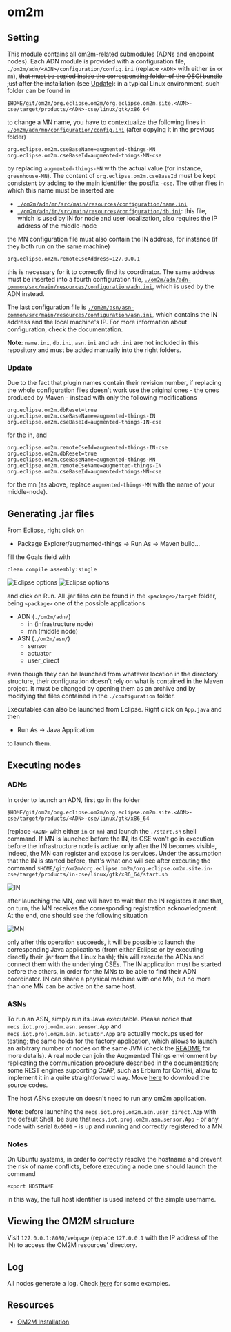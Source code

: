 # om2m

## Setting
This module contains all om2m-related submodules (ADNs and endpoint nodes). Each ADN module is provided with a configuration file, ```./om2m/adn/<ADN>/configuration/config.ini``` (replace ```<ADN>``` with either ```in``` or ```mn```), <strike>that must be copied inside the corresponding folder of the OSGi bundle just after the installation</strike> (see [Update](https://github.com/openformatproj/augmented-things/blob/master/augmented-things/om2m/README.md#update)): in a typical Linux environment, such folder can be found in
```
$HOME/git/om2m/org.eclipse.om2m/org.eclipse.om2m.site.<ADN>-cse/target/products/<ADN>-cse/linux/gtk/x86_64
```
to change a MN name, you have to contextualize the following lines in [```./om2m/adn/mn/configuration/config.ini```](https://github.com/openformatproj/augmented-things/blob/master/augmented-things/om2m/adn/mn/configuration/config.ini) (after copying it in the previous folder)
```
org.eclipse.om2m.cseBaseName=augmented-things-MN
org.eclipse.om2m.cseBaseId=augmented-things-MN-cse
```
by replacing ```augmented-things-MN``` with the actual value (for instance, ```greenhouse-MN```). The content of ```org.eclipse.om2m.cseBaseId``` must be kept consistent by adding to the main identifier the postfix ```-cse```. The other files in which this name must be inserted are

* [```./om2m/adn/mn/src/main/resources/configuration/name.ini```](http://thingstalk.altervista.org/augmented-things/configuration/name.ini)
* [```./om2m/adn/in/src/main/resources/configuration/db.ini```](http://thingstalk.altervista.org/augmented-things/configuration/db.ini): this file, which is used by IN for node and user localization, also requires the IP address of the middle-node

the MN configuration file must also contain the IN address, for instance (if they both run on the same machine)
```
org.eclipse.om2m.remoteCseAddress=127.0.0.1
```
this is necessary for it to correctly find its coordinator. The same address must be inserted into a fourth configuration file, [```./om2m/adn/adn-common/src/main/resources/configuration/adn.ini```](http://thingstalk.altervista.org/augmented-things/configuration/adn.ini), which is used by the ADN instead.

The last configuration file is [```./om2m/asn/asn-common/src/main/resources/configuration/asn.ini```](http://thingstalk.altervista.org/augmented-things/configuration/asn.ini), which contains the IN address and the local machine's IP. For more information about configuration, check the documentation.

**Note**: ```name.ini```, ```db.ini```, ```asn.ini``` and ```adn.ini``` are not included in this repository and must be added manually into the right folders.

### Update
Due to the fact that plugin names contain their revision number, if replacing the whole configuration files doesn't work use the original ones - the ones produced by Maven - instead with only the following modifications
```
org.eclipse.om2m.dbReset=true
org.eclipse.om2m.cseBaseName=augmented-things-IN
org.eclipse.om2m.cseBaseId=augmented-things-IN-cse
```
for the in, and
```
org.eclipse.om2m.remoteCseId=augmented-things-IN-cse
org.eclipse.om2m.dbReset=true
org.eclipse.om2m.cseBaseName=augmented-things-MN
org.eclipse.om2m.remoteCseName=augmented-things-IN
org.eclipse.om2m.cseBaseId=augmented-things-MN-cse
```
for the mn (as above, replace ```augmented-things-MN``` with the name of your middle-node).

## Generating .jar files
From Eclipse, right click on

* Package Explorer/augmented-things -> Run As -> Maven build...

fill the Goals field with
```
clean compile assembly:single
```

![Eclipse options](https://github.com/openformatproj/augmented-things/blob/master/images/Compile_Jar1.PNG "Eclipse options")
![Eclipse options](https://github.com/openformatproj/augmented-things/blob/master/images/Compile_Jar2.PNG "Eclipse options")

and click on Run. All .jar files can be found in the ```<package>/target``` folder, being ```<package>``` one of the possible applications

* ADN (```./om2m/adn/```)
   * in (infrastructure node)
   * mn (middle node)
* ASN (```./om2m/asn/```)
   * sensor
   * actuator
   * user_direct

even though they can be launched from whatever location in the directory structure, their configuration doesn't rely on what is contained in the Maven project. It must be changed by opening them as an archive and by modifying the files contained in the ```./configuration``` folder.

Executables can also be launched from Eclipse. Right click on ```App.java``` and then

* Run As -> Java Application

to launch them.

## Executing nodes

### ADNs
In order to launch an ADN, first go in the folder
```
$HOME/git/om2m/org.eclipse.om2m/org.eclipse.om2m.site.<ADN>-cse/target/products/<ADN>-cse/linux/gtk/x86_64
```
(replace ```<ADN>``` with either ```in``` or ```mn```) and launch the ```./start.sh``` shell command. If MN is launched before the IN, its CSE won't go in execution before the infrastructure node is active: only after the IN becomes visible, indeed, the MN can register and expose its services. Under the assumption that the IN is started before, that's what one will see after executing the command ```$HOME/git/om2m/org.eclipse.om2m/org.eclipse.om2m.site.in-cse/target/products/in-cse/linux/gtk/x86_64/start.sh```

![IN](https://github.com/openformatproj/augmented-things/blob/master/images/in.png "IN")

after launching the MN, one will have to wait that the IN registers it and that, on turn, the MN receives the corresponding registration acknowledgment. At the end, one should see the following situation

![MN](https://github.com/openformatproj/augmented-things/blob/master/images/mn.png "MN")

only after this operation succeeds, it will be possible to launch the corresponding Java applications (from either Eclipse or by executing directly their .jar from the Linux bash); this will execute the ADNs and connect them with the underlying CSEs. The IN application must be started before the others, in order for the MNs to be able to find their ADN coordinator. IN can share a physical machine with one MN, but no more than one MN can be active on the same host.

### ASNs
To run an ASN, simply run its Java executable. Please notice that ```mecs.iot.proj.om2m.asn.sensor.App``` and ```mecs.iot.proj.om2m.asn.actuator.App``` are actually mockups used for testing; the same holds for the factory application, which allows to launch an arbitrary number of nodes on the same JVM (check the [README](https://github.com/openformatproj/augmented-things/blob/master/augmented-things/om2m/asn/factory/README.md) for more details). A real node can join the Augmented Things environment by replicating the communication procedure described in the documentation; some REST engines supporting CoAP, such as Erbium for Contiki, allow to implement it in a quite straightforward way. Move [here](https://drive.google.com/drive/folders/1UCtUQH555_K1cqXqpyiYsh_Y-ocA-PP3) to download the source codes.

The host ASNs execute on doesn't need to run any om2m application.

**Note**: before launching the ```mecs.iot.proj.om2m.asn.user_direct.App``` with the default Shell, be sure that ```mecs.iot.proj.om2m.asn.sensor.App``` - or any node with serial ```0x0001``` - is up and running and correctly registered to a MN.

### Notes
On Ubuntu systems, in order to correctly resolve the hostname and prevent the risk of name conflicts, before executing a node one should launch the command
```
export HOSTNAME
```
in this way, the full host identifier is used instead of the simple username.

## Viewing the OM2M structure
Visit ```127.0.0.1:8080/webpage``` (replace ```127.0.0.1``` with the IP address of the IN) to access the OM2M resources' directory.

## Log
All nodes generate a log. Check [here](https://github.com/openformatproj/augmented-things/tree/master/log) for some examples.

## Resources
* [OM2M Installation](https://people.unipi.it/giacomo_tanganelli/teaching/om2m/om2m-installation/)

